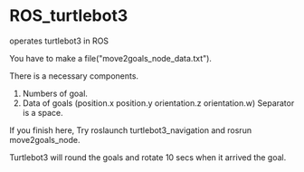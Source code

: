 # ROS_turtlebot3
operates turtlebot3 in ROS

You have to make a file("move2goals_node_data.txt").

There is a necessary components.
1) Numbers of goal.
2) Data of goals (position.x position.y orientation.z orientation.w)
   Separator is a space.

If you finish here, Try roslaunch turtlebot3_navigation and rosrun move2goals_node.

Turtlebot3 will round the goals and rotate 10 secs when it arrived the goal.

